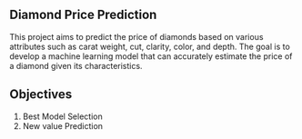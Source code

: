 ## Diamond Price Prediction

This project aims to predict the price of diamonds based on various attributes such as carat weight, cut, clarity, color, and depth. The goal is to develop a machine learning model that can accurately estimate the price of a diamond given its characteristics.


## Objectives

1. Best Model Selection 
2. New value Prediction

